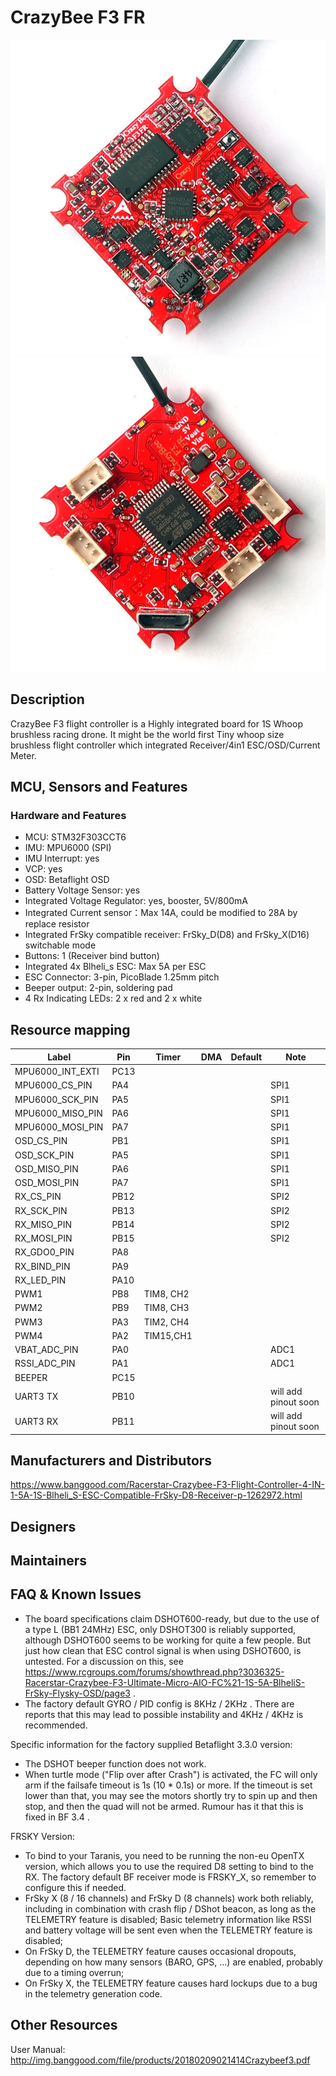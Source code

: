 # CrazyBee F3 FR

![CrazyBee F3 FR front](./images/CrazyBeeF3FRtop.jpg)
![CrazyBee F3 FR back](./images/CrazyBeeF3FRbottom.jpg)

## Description

CrazyBee F3 flight controller is a Highly integrated board for 1S Whoop brushless racing drone.
It might be the world first Tiny whoop size brushless flight controller which integrated Receiver/4in1 ESC/OSD/Current Meter.

## MCU, Sensors and Features

### Hardware and Features

- MCU: STM32F303CCT6
- IMU: MPU6000 (SPI)
- IMU Interrupt: yes
- VCP: yes
- OSD: Betaflight OSD
- Battery Voltage Sensor: yes
- Integrated Voltage Regulator: yes, booster, 5V/800mA
- Integrated Current sensor：Max 14A, could be modified to 28A by replace resistor
- Integrated FrSky compatible receiver: FrSky_D(D8) and FrSky_X(D16) switchable mode
- Buttons: 1 (Receiver bind button)
- Integrated 4x Blheli_s ESC: Max 5A per ESC
- ESC Connector: 3-pin, PicoBlade 1.25mm pitch
- Beeper output: 2-pin, soldering pad
- 4 Rx Indicating LEDs: 2 x red and 2 x white

## Resource mapping

| Label            | Pin  | Timer     | DMA | Default | Note                 |
| ---------------- | ---- | --------- | --- | ------- | -------------------- |
| MPU6000_INT_EXTI | PC13 |           |     |         |                      |
| MPU6000_CS_PIN   | PA4  |           |     |         | SPI1                 |
| MPU6000_SCK_PIN  | PA5  |           |     |         | SPI1                 |
| MPU6000_MISO_PIN | PA6  |           |     |         | SPI1                 |
| MPU6000_MOSI_PIN | PA7  |           |     |         | SPI1                 |
| OSD_CS_PIN       | PB1  |           |     |         | SPI1                 |
| OSD_SCK_PIN      | PA5  |           |     |         | SPI1                 |
| OSD_MISO_PIN     | PA6  |           |     |         | SPI1                 |
| OSD_MOSI_PIN     | PA7  |           |     |         | SPI1                 |
| RX_CS_PIN        | PB12 |           |     |         | SPI2                 |
| RX_SCK_PIN       | PB13 |           |     |         | SPI2                 |
| RX_MISO_PIN      | PB14 |           |     |         | SPI2                 |
| RX_MOSI_PIN      | PB15 |           |     |         | SPI2                 |
| RX_GDO0_PIN      | PA8  |           |     |         |                      |
| RX_BIND_PIN      | PA9  |           |     |         |                      |
| RX_LED_PIN       | PA10 |           |     |         |                      |
| PWM1             | PB8  | TIM8, CH2 |     |         |                      |
| PWM2             | PB9  | TIM8, CH3 |     |         |                      |
| PWM3             | PA3  | TIM2, CH4 |     |         |                      |
| PWM4             | PA2  | TIM15,CH1 |     |         |                      |
| VBAT_ADC_PIN     | PA0  |           |     |         | ADC1                 |
| RSSI_ADC_PIN     | PA1  |           |     |         | ADC1                 |
| BEEPER           | PC15 |           |     |         |                      |
| UART3 TX         | PB10 |           |     |         | will add pinout soon |
| UART3 RX         | PB11 |           |     |         | will add pinout soon |

## Manufacturers and Distributors

https://www.banggood.com/Racerstar-Crazybee-F3-Flight-Controller-4-IN-1-5A-1S-Blheli_S-ESC-Compatible-FrSky-D8-Receiver-p-1262972.html

## Designers

## Maintainers

## FAQ & Known Issues

- The board specifications claim DSHOT600-ready, but due to the use of a type L (BB1 24MHz) ESC, only DSHOT300 is reliably supported, although DSHOT600 seems to be working for quite a few people. But just how clean that ESC control signal is when using DSHOT600, is untested. For a discussion on this, see https://www.rcgroups.com/forums/showthread.php?3036325-Racerstar-Crazybee-F3-Ultimate-Micro-AIO-FC%21-1S-5A-BlheliS-FrSky-Flysky-OSD/page3 .
- The factory default GYRO / PID config is 8KHz / 2KHz . There are reports that this may lead to possible instability and 4KHz / 4KHz is recommended.

Specific information for the factory supplied Betaflight 3.3.0 version:

- The DSHOT beeper function does not work.
- When turtle mode ("Flip over after Crash") is activated, the FC will only arm if the failsafe timeout is 1s (10 \* 0.1s) or more. If the timeout is set lower than that, you may see the motors shortly try to spin up and then stop, and then the quad will not be armed. Rumour has it that this is fixed in BF 3.4 .

FRSKY Version:

- To bind to your Taranis, you need to be running the non-eu OpenTX version, which allows you to use the required D8 setting to bind to the RX. The factory default BF receiver mode is FRSKY_X, so remember to configure this if needed.
- FrSky X (8 / 16 channels) and FrSky D (8 channels) work both reliably, including in combination with crash flip / DShot beacon, as long as the TELEMETRY feature is disabled;
  Basic telemetry information like RSSI and battery voltage will be sent even when the TELEMETRY feature is disabled;
- On FrSky D, the TELEMETRY feature causes occasional dropouts, depending on how many sensors (BARO, GPS, ...) are enabled, probably due to a timing overrun;
- On FrSky X, the TELEMETRY feature causes hard lockups due to a bug in the telemetry generation code.

## Other Resources

User Manual: http://img.banggood.com/file/products/20180209021414Crazybeef3.pdf
